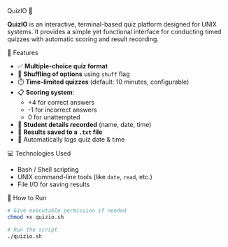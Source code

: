 QuizIO 🎯

**QuizIO** is an interactive, terminal-based quiz platform designed for UNIX systems. It provides a simple yet functional interface for conducting timed quizzes with automatic scoring and result recording.


🧠 Features

- ✅ **Multiple-choice quiz format**
- 🔄 **Shuffling of options** using `shuff` flag
- ⏱️ **Time-limited quizzes** (default: 10 minutes, configurable)
- 📋 **Scoring system**:
  - +4 for correct answers
  - -1 for incorrect answers
  - 0 for unattempted
- 🧾 **Student details recorded** (name, date, time)
- 💾 **Results saved to a `.txt` file**
- 📅 Automatically logs quiz date & time



💻 Technologies Used

- Bash / Shell scripting
- UNIX command-line tools (like `date`, `read`, etc.)
- File I/O for saving results



🚀 How to Run

```bash
# Give executable permission if needed
chmod +x quizio.sh

# Run the script
./quizio.sh
